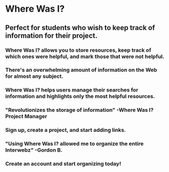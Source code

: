 # Where Was I?
## Perfect for students who wish to keep track of information for their project.

### Where Was I? allows you to store resources, keep track of which ones were helpful, and mark those that were not helpful. 

### There's an overwhelming amount of information on the Web for almost any subject.

### Where Was I? helps users manage their searches for information and highlights only the most helpful resources. 

### "Revolutionizes the storage of information" -Where Was I? Project Manager

### Sign up, create a project, and start adding links.

### "Using Where Was I? allowed me to organize the entire Interwebz" -Gordon B.

### Create an account and start organizing today!